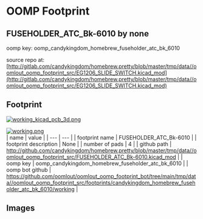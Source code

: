# OOMP Footprint  
## FUSEHOLDER_ATC_Bk-6010  by none  
  
oomp key: oomp_candykingdom_homebrew_fuseholder_atc_bk_6010  
  
source repo at: [http://gitlab.com/candykingdom/homebrew.pretty/blob/master/tmp/data//oomlout_oomp_footprint_src/‎EG1206‎_SLIDE_SWITCH.kicad_mod](http://gitlab.com/candykingdom/homebrew.pretty/blob/master/tmp/data//oomlout_oomp_footprint_src/‎EG1206‎_SLIDE_SWITCH.kicad_mod)  
## Footprint  
  
[![working_kicad_pcb_3d.png](working_kicad_pcb_3d_600.png)](working_kicad_pcb_3d.png)  
  
[![working.png](working_600.png)](working.png)  
| name | value | 
| --- | --- | 
| footprint name | FUSEHOLDER_ATC_Bk-6010 | 
| footprint description | None | 
| number of pads | 4 | 
| github path | http://github.com/candykingdom/homebrew.pretty/blob/master/tmp/data//oomlout_oomp_footprint_src/FUSEHOLDER_ATC_Bk-6010.kicad_mod | 
| oomp key | oomp_candykingdom_homebrew_fuseholder_atc_bk_6010 | 
| oomp bot github | https://github.com/oomlout/oomlout_oomp_footprint_bot/tree/main/tmp/data//oomlout_oomp_footprint_src/footprints/candykingdom_homebrew_fuseholder_atc_bk_6010/working | 
## Images  
